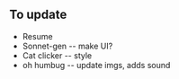 ## To update 
* Resume
* Sonnet-gen -- make UI?
* Cat clicker -- style
* oh humbug -- update imgs, adds sound